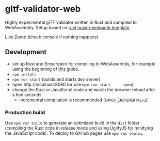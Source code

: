 # gltf-validator-web
Highly experimental glTF validator written in Rust and compiled to WebAssembly.
Setup based on [rust-wasm-webpack-template](https://github.com/bwasty/rust-wasm-webpack-template).

[Live Demo](https://gltf-rs.github.io/gltf-validator-web/) (check console if nothing happens)

## Development
* set up Rust and Emscripten for compiling to WebAssembly, for example using the beginning of [this](https://medium.com/@ianjsikes/get-started-with-rust-webassembly-and-webpack-58d28e219635) guide.
* `npm install`
* `npm run start` (builds and starts dev server)
* open http://localhost:8080 (or use `npm run start -- --open`)
* change the Rust or JavaScript code and watch the browser reload after a few seconds
  - incremental compilation is recommended (`CARGO_INCREMENTAL=1`)

### Production build
Use `npm run build` to generate an optimized build in the `dist` folder (compiling the Rust code in release mode and using UglifyJS for minifying the JavaScript code). To deploy to GitHub pages use `npm run deploy`.
